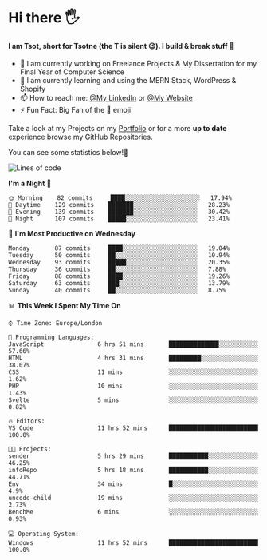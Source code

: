 # Hi there :raised_hand_with_fingers_splayed:
#### I am Tsot, short for Tsotne (the T is silent :wink:). I build & break stuff :space_invader:
- :telescope: I am currently working on Freelance Projects & My Dissertation for my Final Year of Computer Science
- :seedling: I am currently learning and using the MERN Stack, WordPress & Shopify
- :mailbox: How to reach me: [@My LinkedIn](https://www.linkedin.com/in/tsotne-gvadzabia/) or [@My Website](https://tsotnegvadzabia.me/contact)
- :zap: Fun Fact: Big Fan of the :space_invader: emoji

Take a look at my Projects on my [Portfolio](https://tsotnegvadzabia.me/) or for a more **up to date** experience browse my GitHub Repositories.

You can see some statistics below!:space_invader:
<!--START_SECTION:waka-->
![Lines of code](https://img.shields.io/badge/From%20Hello%20World%20I%27ve%20Written-3.5%20million%20lines%20of%20code-blue)

**I'm a Night 🦉** 

```text
🌞 Morning    82 commits     ████░░░░░░░░░░░░░░░░░░░░░   17.94% 
🌆 Daytime    129 commits    ███████░░░░░░░░░░░░░░░░░░   28.23% 
🌃 Evening    139 commits    ███████░░░░░░░░░░░░░░░░░░   30.42% 
🌙 Night      107 commits    █████░░░░░░░░░░░░░░░░░░░░   23.41%

```
📅 **I'm Most Productive on Wednesday** 

```text
Monday       87 commits     ████░░░░░░░░░░░░░░░░░░░░░   19.04% 
Tuesday      50 commits     ██░░░░░░░░░░░░░░░░░░░░░░░   10.94% 
Wednesday    93 commits     █████░░░░░░░░░░░░░░░░░░░░   20.35% 
Thursday     36 commits     ██░░░░░░░░░░░░░░░░░░░░░░░   7.88% 
Friday       88 commits     ████░░░░░░░░░░░░░░░░░░░░░   19.26% 
Saturday     63 commits     ███░░░░░░░░░░░░░░░░░░░░░░   13.79% 
Sunday       40 commits     ██░░░░░░░░░░░░░░░░░░░░░░░   8.75%

```


📊 **This Week I Spent My Time On** 

```text
⌚︎ Time Zone: Europe/London

💬 Programming Languages: 
JavaScript               6 hrs 51 mins       ██████████████░░░░░░░░░░░   57.66% 
HTML                     4 hrs 31 mins       █████████░░░░░░░░░░░░░░░░   38.07% 
CSS                      11 mins             ░░░░░░░░░░░░░░░░░░░░░░░░░   1.62% 
PHP                      10 mins             ░░░░░░░░░░░░░░░░░░░░░░░░░   1.43% 
Svelte                   5 mins              ░░░░░░░░░░░░░░░░░░░░░░░░░   0.82%

🔥 Editors: 
VS Code                  11 hrs 52 mins      █████████████████████████   100.0%

🐱‍💻 Projects: 
sender                   5 hrs 29 mins       ███████████░░░░░░░░░░░░░░   46.25% 
infoRepo                 5 hrs 18 mins       ███████████░░░░░░░░░░░░░░   44.71% 
Env                      34 mins             █░░░░░░░░░░░░░░░░░░░░░░░░   4.9% 
uncode-child             19 mins             ░░░░░░░░░░░░░░░░░░░░░░░░░   2.73% 
BenchMe                  6 mins              ░░░░░░░░░░░░░░░░░░░░░░░░░   0.93%

💻 Operating System: 
Windows                  11 hrs 52 mins      █████████████████████████   100.0%

```


<!--END_SECTION:waka-->
